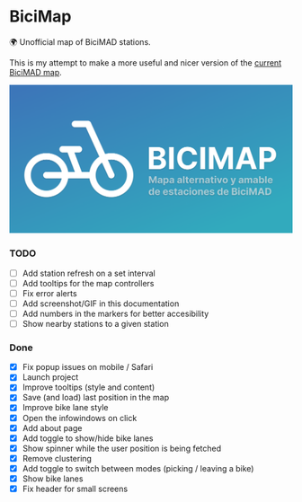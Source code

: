 # BiciMap

🌍 Unofficial map of BiciMAD stations. 

This is my attempt to make a more useful and nicer version of the [current BiciMAD map](https://u.bicimad.com/mapa).

![card](public/img/card.png)

### TODO

- [ ] Add station refresh on a set interval
- [ ] Add tooltips for the map controllers
- [ ] Fix error alerts
- [ ] Add screenshot/GIF in this documentation
- [ ] Add numbers in the markers for better accesibility
- [ ] Show nearby stations to a given station

### Done

- [x] Fix popup issues on mobile / Safari
- [x] Launch project
- [x] Improve tooltips (style and content)
- [x] Save (and load) last position in the map
- [x] Improve bike lane style
- [x] Open the infowindows on click
- [x] Add about page
- [x] Add toggle to show/hide bike lanes
- [x] Show spinner while the user position is being fetched
- [x] Remove clustering
- [x] Add toggle to switch between modes (picking / leaving a bike)
- [x] Show bike lanes
- [x] Fix header for small screens
